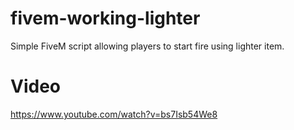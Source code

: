 # fivem-working-lighter
Simple FiveM script allowing players to start fire using lighter item.
# Video
https://www.youtube.com/watch?v=bs7Isb54We8

